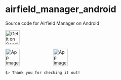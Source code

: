 # airfield_manager_android
Source code for Airfield Manager on Android

<a href='https://play.google.com/store/apps/details?id=com.tmillz.airfieldmanagement'><img src='https://drive.google.com/uc?export=view&id=1iAcbc9g-e8n7AO9V0u_FOdTnCUUfeGk9' alt='Get it on Google Play' height='45' /></a>

<div style="display:flex;">
<img alt="App image" src="https://drive.google.com/uc?export=view&id=1DONYyhmCFlHGFGVg5Ukyu_g8k9YwIDuU" width="30%">
<img alt="App image" src="https://drive.google.com/uc?export=view&id=1s7Q1_5T1EyXjYqVGTAJfScOxpdXBTJaR" width="30%">
</div>

  ```bash
  $> Thank you for checking it out!
  ```
